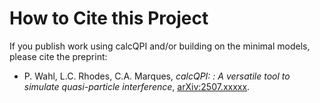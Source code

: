 How to Cite this Project
========================

If you publish work using calcQPI and/or building on the minimal models, please cite the preprint:

- P. Wahl, L.C. Rhodes, C.A. Marques, *calcQPI: : A versatile tool to simulate quasi-particle interference*, [arXiv:2507.xxxxx](https://doi.org/10.48550/arXiv.2507.xxxxx).

